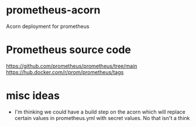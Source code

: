 # prometheus-acorn
Acorn deployment for prometheus

# Prometheus source code
https://github.com/prometheus/prometheus/tree/main
https://hub.docker.com/r/prom/prometheus/tags

# misc ideas

* I'm thinking we could have a build step on the acorn which will replace certain values in prometheus.yml with secret values.
 No that isn't a think
